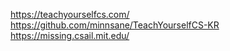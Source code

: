 https://teachyourselfcs.com/
https://github.com/minnsane/TeachYourselfCS-KR
https://missing.csail.mit.edu/
